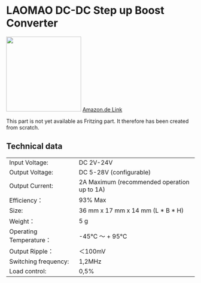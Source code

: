 # LAOMAO DC-DC Step up Boost Converter

<img src="https://m.media-amazon.com/images/I/61jU-SkdwoL._AC_SX679_.jpg" width="200rem"></img>
[Amazon.de Link](https://www.amazon.de/gp/product/B0B932BR7V)

This part is not yet available as Fritzing part. It therefore has been created from scratch.

## Technical data

|                        |                                                         |
| -----------------------| ------------------------------------------------------- |
| Input Voltage:         | DC 2V-24V                                               |
| Output Voltage:        | DC 5-28V (configurable)                                 |
| Output Current:        | 2A Maximum (recommended operation up to 1A)             |
| Efficiency：           | 93% Max                                                 |
| Size:                  | 36 mm x 17 mm x 14 mm (L \* B \* H)                     |
| Weight：               | 5 g                                                     |
| Operating Temperature：| -45°C ～ + 95°C                                         |
| Output Ripple：        | ＜100mV                                                 |
| Switching frequency:   | 1,2MHz                                                  |
| Load control:          | 0,5%                                                    |
